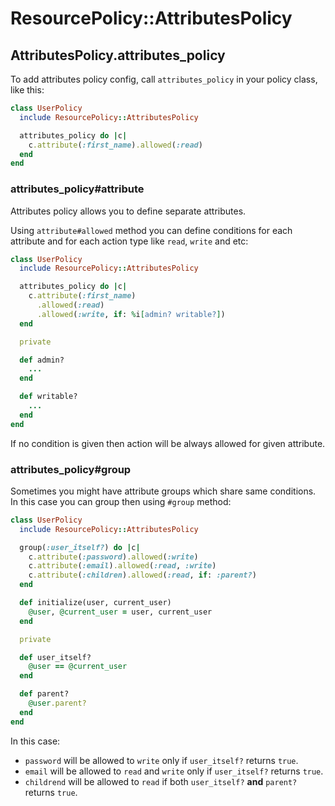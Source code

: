 # ResourcePolicy::AttributesPolicy

## AttributesPolicy.attributes_policy

To add attributes policy config, call `attributes_policy` in your policy class, like this:

```ruby
class UserPolicy
  include ResourcePolicy::AttributesPolicy

  attributes_policy do |c|
    c.attribute(:first_name).allowed(:read)
  end
end
```

### attributes_policy#attribute

Attributes policy allows you to define separate attributes.

Using `attribute#allowed` method you can define conditions for each attribute and for each action type like `read`, `write` and etc:

```ruby
class UserPolicy
  include ResourcePolicy::AttributesPolicy

  attributes_policy do |c|
    c.attribute(:first_name)
      .allowed(:read)
      .allowed(:write, if: %i[admin? writable?])
  end

  private

  def admin?
    ...
  end

  def writable?
    ...
  end
end
```

If no condition is given then action will be always allowed for given attribute.

### attributes_policy#group

Sometimes you might have attribute groups which share same conditions. In this case you can group then using `#group` method:

```ruby
class UserPolicy
  include ResourcePolicy::AttributesPolicy

  group(:user_itself?) do |c|
    c.attribute(:password).allowed(:write)
    c.attribute(:email).allowed(:read, :write)
    c.attribute(:children).allowed(:read, if: :parent?)
  end

  def initialize(user, current_user)
    @user, @current_user = user, current_user
  end

  private

  def user_itself?
    @user == @current_user
  end

  def parent?
    @user.parent?
  end
end
```

In this case:

* `password` will be allowed to `write` only if `user_itself?` returns `true`.
* `email` will be allowed to `read` and `write` only if `user_itself?` returns `true`.
* `childrend` will be allowed to `read` if both `user_itself?` **and** `parent?` returns `true`.
